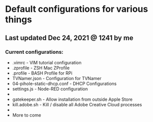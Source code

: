 # Default configurations for various things

## Last updated Dec 24, 2021 @ 1241 by me

### Current configurations:
* .vimrc                        - VIM tutorial configuration
* .zprofile                     - ZSH Mac ZProfile
* .profile                      - BASH Profile for RPi
* TVNamer.json                  - Configuration for TVNamer
* 04-pihole-static-dhcp.conf    - DHCP Configurations
* settings.js                   - Node-RED configuration
* 
* gatekeeper.sh                 - Allow installation from outside Apple Store
* kill.adobe.sh                 - Kill / disable all Adobe Creative Cloud processes
* 
* More to come

